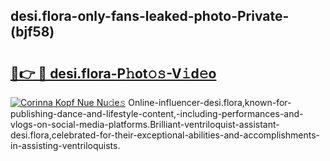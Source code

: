 ## desi.flora-only-fans​-leaked-photo​-Private-(bjf58)


# <h2><a href="https://mediaupload.pro?title=desi.flora&ref=git">🔗👉 🔴 desi.flora-P𝚑ot𝚘𝚜-V𝚒d𝚎o</a></h2>

[![Corinna Kopf Nue Nu𝚍e𝚜](https://i.imgur.com/0qMVB7G.gif)](https://mediaupload.pro?title=desi.flora&ref=git)
Online-influencer-desi.flora,known-for-publishing-dance-and-lifestyle-content,-including-performances-and-vlogs-on-social-media-platforms.Brilliant-ventriloquist-assistant-desi.flora,celebrated-for-their-exceptional-abilities-and-accomplishments-in-assisting-ventriloquists.  